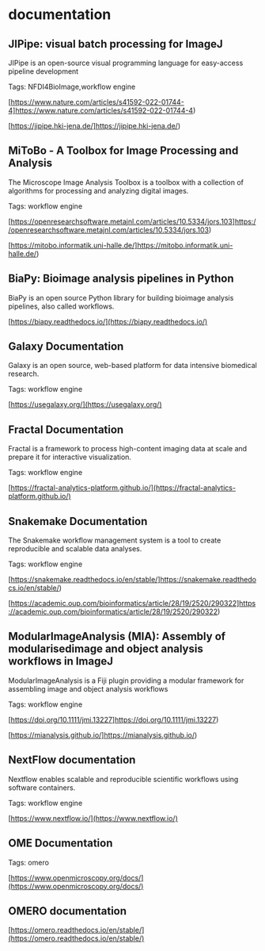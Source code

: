 # documentation
## JIPipe: visual batch processing for ImageJ



JIPipe is an open-source visual programming language for easy-access pipeline development

Tags: NFDI4BioImage,workflow engine

[https://www.nature.com/articles/s41592-022-01744-4]https://www.nature.com/articles/s41592-022-01744-4)

[https://jipipe.hki-jena.de/]https://jipipe.hki-jena.de/)

## MiToBo - A Toolbox for Image Processing and Analysis



The Microscope Image Analysis Toolbox is a toolbox with a collection of algorithms for processing and analyzing digital images.

Tags: workflow engine

[https://openresearchsoftware.metajnl.com/articles/10.5334/jors.103]https://openresearchsoftware.metajnl.com/articles/10.5334/jors.103)

[https://mitobo.informatik.uni-halle.de/]https://mitobo.informatik.uni-halle.de/)

## BiaPy: Bioimage analysis pipelines in Python



BiaPy is an open source Python library for building bioimage analysis pipelines, also called workflows.

[https://biapy.readthedocs.io/](https://biapy.readthedocs.io/)

## Galaxy Documentation



Galaxy is an open source, web-based platform for data intensive biomedical research.

Tags: workflow engine

[https://usegalaxy.org/](https://usegalaxy.org/)

## Fractal Documentation



Fractal is a framework to process high-content imaging data at scale and prepare it for interactive visualization.

Tags: workflow engine

[https://fractal-analytics-platform.github.io/](https://fractal-analytics-platform.github.io/)

## Snakemake Documentation



The Snakemake workflow management system is a tool to create reproducible and scalable data analyses.

Tags: workflow engine

[https://snakemake.readthedocs.io/en/stable/]https://snakemake.readthedocs.io/en/stable/)

[https://academic.oup.com/bioinformatics/article/28/19/2520/290322]https://academic.oup.com/bioinformatics/article/28/19/2520/290322)

## ModularImageAnalysis (MIA): Assembly of modularisedimage and object analysis workflows in ImageJ



ModularImageAnalysis is a Fiji plugin providing a modular framework for assembling image and object analysis workflows

Tags: workflow engine

[https://doi.org/10.1111/jmi.13227]https://doi.org/10.1111/jmi.13227)

[https://mianalysis.github.io/]https://mianalysis.github.io/)

## NextFlow documentation



Nextflow enables scalable and reproducible scientific workflows using software containers.

Tags: workflow engine

[https://www.nextflow.io/](https://www.nextflow.io/)

## OME Documentation



Tags: omero

[https://www.openmicroscopy.org/docs/](https://www.openmicroscopy.org/docs/)

## OMERO documentation



[https://omero.readthedocs.io/en/stable/](https://omero.readthedocs.io/en/stable/)

